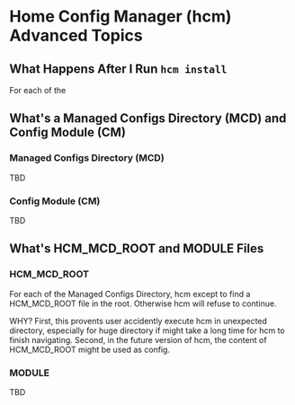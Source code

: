 # Home Config Manager (hcm) Advanced Topics

## What Happens After I Run `hcm install`

For each of the

## What's a Managed Configs Directory (MCD) and Config Module (CM)

### Managed Configs Directory (MCD)

TBD

### Config Module (CM)

TBD

## What's HCM\_MCD\_ROOT and MODULE Files

### HCM\_MCD\_ROOT

For each of the Managed Configs Directory, hcm except to find a HCM\_MCD\_ROOT file in the root.
Otherwise hcm will refuse to continue.

WHY? First, this provents user accidently execute hcm in unexpected directory, especially for huge
directory if might take a long time for hcm to finish navigating. Second, in the future version of
hcm, the content of HCM\_MCD\_ROOT might be used as config.

### MODULE

TBD
